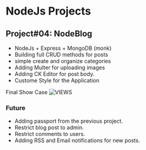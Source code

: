# NodeJs Projects
## Project#04: NodeBlog

- NodeJs + Express + MongoDB (monk)
- Building full CRUD methods for posts
- simple create and organize categories
- Adding Multer for uploading images
- Adding CK Editor for post body.
- Custome Style for the Application

Final Show Case
![VIEWS](https://github.com/MAshrafM/NodeJS_Projects/04_nodeblog/blob/master/show.jpg)

### Future
- Adding passport from the previous project.
- Restrict blog post to admin.
- Restrict comments to users.
- Adding RSS and Email notifications for new posts.